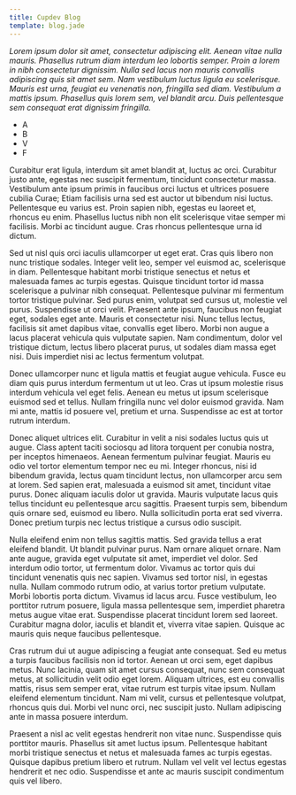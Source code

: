 ```yaml
---
title: Cupdev Blog
template: blog.jade
---
```


*Lorem ipsum dolor sit amet, consectetur adipiscing elit. Aenean vitae nulla mauris. Phasellus rutrum diam interdum leo lobortis semper. Proin a lorem in nibh consectetur dignissim. Nulla sed lacus non mauris convallis adipiscing quis sit amet sem. Nam vestibulum luctus ligula eu scelerisque. Mauris est urna, feugiat eu venenatis non, fringilla sed diam. Vestibulum a mattis ipsum. Phasellus quis lorem sem, vel blandit arcu. Duis pellentesque sem consequat erat dignissim fringilla.*

* A
* B
* V
* F

Curabitur erat ligula, interdum sit amet blandit at, luctus ac orci. Curabitur justo ante, egestas nec suscipit fermentum, tincidunt consectetur massa. Vestibulum ante ipsum primis in faucibus orci luctus et ultrices posuere cubilia Curae; Etiam facilisis urna sed est auctor ut bibendum nisi luctus. Pellentesque eu varius est. Proin sapien nibh, egestas eu laoreet et, rhoncus eu enim. Phasellus luctus nibh non elit scelerisque vitae semper mi facilisis. Morbi ac tincidunt augue. Cras rhoncus pellentesque urna id dictum.

Sed ut nisl quis orci iaculis ullamcorper ut eget erat. Cras quis libero non nunc tristique sodales. Integer velit leo, semper vel euismod ac, scelerisque in diam. Pellentesque habitant morbi tristique senectus et netus et malesuada fames ac turpis egestas. Quisque tincidunt tortor id massa scelerisque a pulvinar nibh consequat. Pellentesque pulvinar mi fermentum tortor tristique pulvinar. Sed purus enim, volutpat sed cursus ut, molestie vel purus. Suspendisse ut orci velit. Praesent ante ipsum, faucibus non feugiat eget, sodales eget ante. Mauris et consectetur nisi. Nunc tellus lectus, facilisis sit amet dapibus vitae, convallis eget libero. Morbi non augue a lacus placerat vehicula quis vulputate sapien. Nam condimentum, dolor vel tristique dictum, lectus libero placerat purus, ut sodales diam massa eget nisi. Duis imperdiet nisi ac lectus fermentum volutpat.

Donec ullamcorper nunc et ligula mattis et feugiat augue vehicula. Fusce eu diam quis purus interdum fermentum ut ut leo. Cras ut ipsum molestie risus interdum vehicula vel eget felis. Aenean eu metus ut ipsum scelerisque euismod sed et tellus. Nullam fringilla nunc vel dolor euismod gravida. Nam mi ante, mattis id posuere vel, pretium et urna. Suspendisse ac est at tortor rutrum interdum.

Donec aliquet ultrices elit. Curabitur in velit a nisi sodales luctus quis ut augue. Class aptent taciti sociosqu ad litora torquent per conubia nostra, per inceptos himenaeos. Aenean fermentum pulvinar feugiat. Mauris eu odio vel tortor elementum tempor nec eu mi. Integer rhoncus, nisi id bibendum gravida, lectus quam tincidunt lectus, non ullamcorper arcu sem at lorem. Sed sapien erat, malesuada a euismod sit amet, tincidunt vitae purus. Donec aliquam iaculis dolor ut gravida. Mauris vulputate lacus quis tellus tincidunt eu pellentesque arcu sagittis. Praesent turpis sem, bibendum quis ornare sed, euismod eu libero. Nulla sollicitudin porta erat sed viverra. Donec pretium turpis nec lectus tristique a cursus odio suscipit.

Nulla eleifend enim non tellus sagittis mattis. Sed gravida tellus a erat eleifend blandit. Ut blandit pulvinar purus. Nam ornare aliquet ornare. Nam ante augue, gravida eget vulputate sit amet, imperdiet vel dolor. Sed interdum odio tortor, ut fermentum dolor. Vivamus ac tortor quis dui tincidunt venenatis quis nec sapien. Vivamus sed tortor nisl, in egestas nulla. Nullam commodo rutrum odio, at varius tortor pretium vulputate. Morbi lobortis porta dictum. Vivamus id lacus arcu. Fusce vestibulum, leo porttitor rutrum posuere, ligula massa pellentesque sem, imperdiet pharetra metus augue vitae erat. Suspendisse placerat tincidunt lorem sed laoreet. Curabitur magna dolor, iaculis et blandit et, viverra vitae sapien. Quisque ac mauris quis neque faucibus pellentesque.

Cras rutrum dui ut augue adipiscing a feugiat ante consequat. Sed eu metus a turpis faucibus facilisis non id tortor. Aenean ut orci sem, eget dapibus metus. Nunc lacinia, quam sit amet cursus consequat, nunc sem consequat metus, at sollicitudin velit odio eget lorem. Aliquam ultrices, est eu convallis mattis, risus sem semper erat, vitae rutrum est turpis vitae ipsum. Nullam eleifend elementum tincidunt. Nam mi velit, cursus et pellentesque volutpat, rhoncus quis dui. Morbi vel nunc orci, nec suscipit justo. Nullam adipiscing ante in massa posuere interdum.

Praesent a nisl ac velit egestas hendrerit non vitae nunc. Suspendisse quis porttitor mauris. Phasellus sit amet luctus ipsum. Pellentesque habitant morbi tristique senectus et netus et malesuada fames ac turpis egestas. Quisque dapibus pretium libero et rutrum. Nullam vel velit vel lectus egestas hendrerit et nec odio. Suspendisse et ante ac mauris suscipit condimentum quis vel libero.


